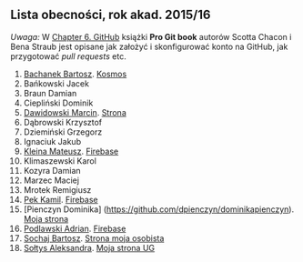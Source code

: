 ## Lista obecności, rok akad. 2015/16

_Uwaga:_ W [Chapter 6. GitHub](http://git-scm.com/book/en/v2)
książki **Pro Git book** autorów Scotta Chacon i Bena Straub
jest opisane jak założyć i skonfigurować konto na GitHub,
jak przygotować _pull requests_ etc.

1. [Bachanek Bartosz](https://github.com/bbachanek/Technologie-internetowe). [Kosmos](https://shining-inferno-3386.firebaseapp.com/)
1. Bańkowski Jacek
1. Braun Damian
1. Ciepliński Dominik
1. [Dawidowski Marcin](https://github.com/mdawidowski/Techniki-Internetowe). [Strona](https://f32d12.firebaseapp.com/)
1. Dąbrowski Krzysztof
1. Dziemiński Grzegorz
1. Ignaciuk Jakub
1. [Kleina Mateusz](https://github.com/moskal91/ti-zaliczenie). [Firebase](https://zaliczenie-mkleina.firebaseapp.com/)
1. Klimaszewski Karol
1. Kozyra Damian
1. Marzec Maciej
1. Mrotek Remigiusz
1. [Pek Kamil](https://github.com/kamilpek/techniki-internetowe.git). [Firebase](https://161050ti.firebaseapp.com/)
1. [Pienczyn Dominika] (https://github.com/dpienczyn/dominikapienczyn). [Moja strona](http://strona1988.ugu.pl/)
1. [Podlawski Adrian](https://github.com/kirin1994/TechnologieInternetowe).  [Firebase](https://podlawski-strona.firebaseapp.com/)
1. [Sochaj Bartosz](https://github.com/bs-ug/www-ti.git). [Strona moja osobista](https://www-ti.firebaseapp.com/)
1. [Sołtys Aleksandra](https://github.com/saleksandra/stronaug.github.io). [Moja strona UG](http://mojeug.ugu.pl/)
